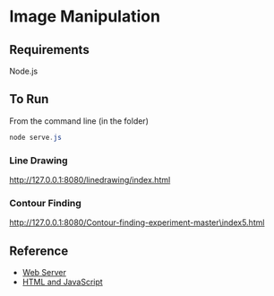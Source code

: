 # Image Manipulation

## Requirements

Node.js

## To Run

From the command line (in the folder)

``` Powershell
node serve.js
```

### Line Drawing

<http://127.0.0.1:8080/linedrawing/index.html>

### Contour Finding

<http://127.0.0.1:8080/Contour-finding-experiment-master\index5.html>

## Reference

* [Web Server](https://nodejs.org/en/knowledge/HTTP/servers/how-to-serve-static-files/)
* [HTML and JavaScript](https://developer.mozilla.org/en-US/docs/Web/API/Canvas_API/Tutorial/Pixel_manipulation_with_canvas)